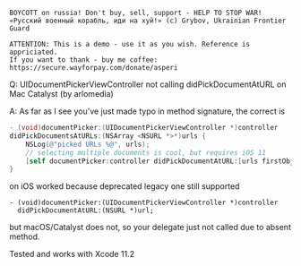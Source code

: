 ```
BOYCOTT on russia! Don't buy, sell, support - HELP TO STOP WAR!
«Русский военный корабль, иди на хуй!» (c) Grybov, Ukrainian Frontier Guard

ATTENTION: This is a demo - use it as you wish. Reference is appriciated.
If you want to thank - buy me coffee: https://secure.wayforpay.com/donate/asperi
```

Q: UIDocumentPickerViewController not calling didPickDocumentAtURL on Mac Catalyst (by arlomedia)

A: As far as I see you've just made typo in method signature, the correct is

```objective-c
- (void)documentPicker:(UIDocumentPickerViewController *)controller 
didPickDocumentsAtURLs:(NSArray <NSURL *>*)urls {
	NSLog(@"picked URLs %@", urls);
	// selecting multiple documents is cool, but requires iOS 11
	[self documentPicker:controller didPickDocumentAtURL:[urls firstObject]];
}
```

on iOS worked because deprecated legacy one still supported

```
- (void)documentPicker:(UIDocumentPickerViewController *)controller 
  didPickDocumentAtURL:(NSURL *)url; 
```

but macOS/Catalyst does not, so your delegate just not called due to absent method.

Tested and works with Xcode 11.2
